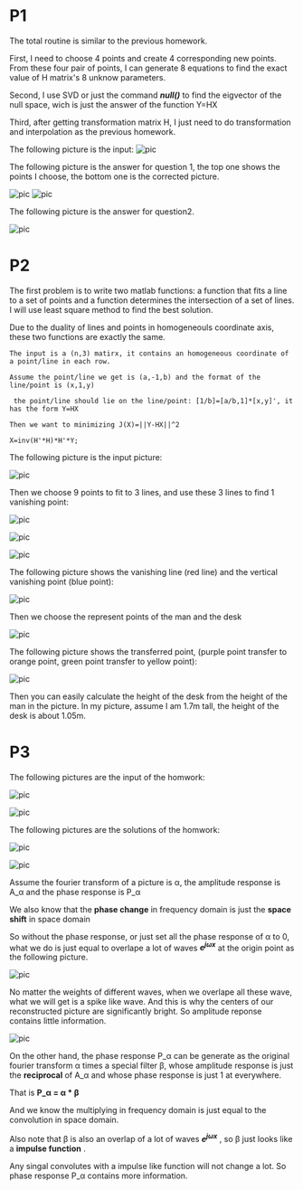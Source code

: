 # P1

The total routine is similar to the previous homework.

First, I need to choose 4 points and create 4 corresponding new points. From these four pair of points, I can generate 8 equations to find the exact value of H matrix's 8 unknow parameters.

Second, I use SVD or just the command ***null()*** to find the eigvector of the null space, wich is just the answer of the function Y=HX

Third, after getting transformation matrix H, I just need to do transformation and interpolation as the previous homework.

The following picture is the input:
![pic](https://github.com/Flocculus/CV/blob/master/pic/inputCVP1P1.jpg)

The following picture is the answer for question 1, the top one shows the points I choose, the bottom one is the corrected picture.

![pic](https://github.com/Flocculus/CV/blob/master/pic/output1.jpg) ![pic](https://github.com/Flocculus/CV/blob/master/pic/output2.jpg)

The following picture is the answer for question2.

![pic](https://github.com/Flocculus/CV/blob/master/pic/output2.jpg)

# P2

The first problem is to write two matlab functions: a function that fits a line to a set of points and a function determines the intersection of a set of lines. I will use least square method to find the best solution.

Due to the duality of lines and points in homogeneouls coordinate axis, these two functions are exactly the same.
```
The input is a (n,3) matirx, it contains an homogeneous coordinate of a point/line in each row.

Assume the point/line we get is (a,-1,b) and the format of the line/point is (x,1,y)

 the point/line should lie on the line/point: [1/b]=[a/b,1]*[x,y]', it has the form Y=HX

Then we want to minimizing J(X)=||Y-HX||^2

X=inv(H'*H)*H'*Y;
```

The following picture is the input picture:

![pic](https://github.com/Flocculus/CV/blob/master/pic/input.jpg)

Then we choose 9 points to fit to 3 lines, and use these 3 lines to find 1 vanishing point:

![pic](https://github.com/Flocculus/CV/blob/master/pic/CVP2Point1.png)

![pic](https://github.com/Flocculus/CV/blob/master/pic/CVP2Point2.png)

![pic](https://github.com/Flocculus/CV/blob/master/pic/CVP2Point3.png)

The following picture shows the vanishing line (red line) and the vertical vanishing point (blue point):

![pic](https://github.com/Flocculus/CV/blob/master/pic/VanishingPoint%26Line.jpg)

Then we choose the represent points of the man and the desk

![pic](https://github.com/Flocculus/CV/blob/master/pic/CVP2Point4.png)

The following picture shows the transferred point, (purple point transfer to orange point, green point transfer to yellow point):

![pic](https://github.com/Flocculus/CV/blob/master/pic/TransferredPoint.jpg)


Then you can easily calculate the height of the desk from the height of the man in the picture. In my picture, assume I am 1.7m tall, the height of the desk is about 1.05m.






# P3

The following pictures are the input of the homwork:

![pic](https://github.com/Flocculus/CV/blob/master/pic/1.jpg)

![pic](https://github.com/Flocculus/CV/blob/master/pic/2.jpg)

The following pictures are the solutions of the homwork:

![pic](https://github.com/Flocculus/CV/blob/master/pic/CVP1P_3output1.png)

![pic](https://github.com/Flocculus/CV/blob/master/pic/CVP1P3output2.png)

Assume the fourier transform of a picture is &alpha;, the amplitude response is A_&alpha; and the phase response is P_&alpha;

We also know that the **phase change** in frequency domain is just the **space shift** in space domain

So without the phase response, or just set all the phase response of &alpha; to 0, what we do is just equal to overlape a lot of waves ***e<sup>j&omega;x</sup>*** at the origin point as the following picture.

![pic](https://github.com/Flocculus/CV/blob/master/pic/example_of_overlape.png)

No matter the weights of different waves, when we overlape all these wave, what we will get is a spike like wave. And this is why the centers of our reconstructed picture are significantly bright. So amplitude reponse contains little information.

![pic](https://github.com/Flocculus/CV/blob/master/pic/HWP_2.png)

On the other hand, the phase response P_&alpha; can be generate as the original fourier transform &alpha; times a special filter &beta;, whose amplitude response is just the **reciprocal** of A_&alpha; and whose phase response is just 1 at everywhere.

That is **P_&alpha; = &alpha; * &beta;**

And we know the multiplying in frequency domain is just equal to the convolution in space domain.

Also note that &beta; is also an overlap of a lot of waves ***e<sup>j&omega;x</sup>*** , so &beta; just looks like a **impulse function** .
 
Any singal convolutes with a impulse like function will not change a lot. So phase response P_&alpha; contains more information.
